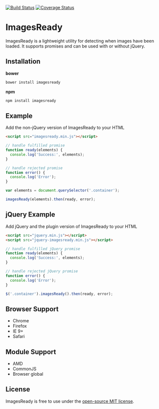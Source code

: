 [![Build Status](https://travis-ci.org/r-park/images-ready.svg?branch=master)](https://travis-ci.org/r-park/images-ready)
[![Coverage Status](https://coveralls.io/repos/r-park/images-ready/badge.svg?branch=master)](https://coveralls.io/r/r-park/images-ready?branch=master)

# ImagesReady
ImagesReady is a lightweight utility for detecting when images have been loaded. It supports promises and can be used with or without jQuery.

## Installation
**bower**
```bash
bower install imagesready
```
**npm**
```bash
npm install imagesready
```

## Example
Add the non-jQuery version of ImagesReady to your HTML
```html
<script src="imagesready.min.js"></script>
```
```javascript
// handle fulfilled promise
function ready(elements) {
  console.log('Success:', elements);
}

// handle rejected promise
function error() {
  console.log('Error');
}

var elements = document.querySelector('.container');

imagesReady(elements).then(ready, error);
```

## jQuery Example
Add jQuery and the plugin version of ImagesReady to your HTML
```html
<script src="jquery.min.js"></script>
<script src="jquery-imagesready.min.js"></script>
```
```javascript
// handle fulfilled jQuery promise
function ready(elements) {
  console.log('Success:', elements);
}

// handle rejected jQuery promise
function error() {
  console.log('Error');
}

$('.container').imagesReady().then(ready, error);
```

## Browser Support
- Chrome 
- Firefox 
- IE 9+ 
- Safari

## Module Support
- AMD
- CommonJS
- Browser global

## License
ImagesReady is free to use under the [open-source MIT license](https://github.com/r-park/images-ready/blob/master/LICENSE).
